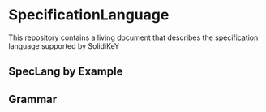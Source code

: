 # SpecificationLanguage
This repository contains a living document that describes the specification language supported by SolidiKeY

## SpecLang by Example


## Grammar
